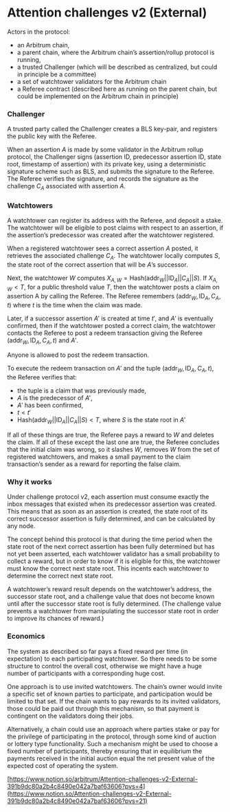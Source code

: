 # Attention challenges v2 (External)

Actors in the protocol:

- an Arbitrum chain,
- a parent chain, where the Arbitrum chain’s assertion/rollup protocol is running,
- a trusted Challenger (which will be described as centralized, but could in principle be a committee)
- a set of watchtower validators for the Arbitrum chain
- a Referee contract (described here as running on the parent chain, but could be implemented on the Arbitrum chain in principle)

### Challenger

A trusted party called the Challenger creates a BLS key-pair, and registers the public key with the Referee.

When an assertion $A$ is made by some validator in the Arbitrum rollup protocol, the Challenger signs (assertion ID, predecessor assertion ID, state root, timestamp of assertion) with its private key, using a deterministic signature scheme such as BLS, and submits the signature to the Referee. The Referee verifies the signature, and records the signature as the challenge $C_A$ associated with assertion $A$.

### Watchtowers

A watchtower can register its address with the Referee, and deposit a stake. The watchtower will be eligible to post claims with respect to an assertion, if the assertion’s predecessor was created after the watchtower registered.

When a registered watchtower sees a correct assertion $A$ posted, it retrieves the associated challenge $C_A$. The watchtower locally computes $S$, the state root of the correct assertion that will be $A$’s successor.

Next, the watchtower $W$ computes $X_{A,W} = \mathrm{Hash}(\mathrm{addr}_W || \mathrm{ID}_A||C_A||S)$.  If $X_{A,W} < T$, for a public threshold value $T$, then the watchtower posts a claim on assertion A by calling the Referee. The Referee remembers $(\mathrm{addr}_W, \mathrm{ID}_A, C_A, t)$ where $t$ is the time when the claim was made.

Later, if a successor assertion $A'$ is created at time $t'$, and $A'$ is eventually confirmed, then if the watchtower posted a correct claim, the watchtower contacts the Referee to post a redeem transaction giving the Referee $(\mathrm{addr}_W, \mathrm{ID}_A, C_A, t)$ and $A'$.  

Anyone is allowed to post the redeem transaction.

To execute the redeem transaction on $A'$ and the tuple $(\mathrm{addr}_W, \mathrm{ID}_A, C_A, t)$, the Referee verifies that:

- the tuple is a claim that was previously made,
- $A$ is the predecessor of $A'$,
- $A'$ has been confirmed,
- $t < t'$
- $\mathrm{Hash}(\mathrm{addr}_W || \mathrm{ID}_A||C_A||S) < T$, where $S$ is the state root in $A'$

If all of these things are true, the Referee pays a reward to $W$ and deletes the claim. If all of these except the last one are true, the Referee concludes that the initial claim was wrong, so it slashes $W$, removes $W$ from the set of registered watchtowers, and makes a small payment to the claim transaction’s sender as a reward for reporting the false claim. 

### Why it works

Under challenge protocol v2, each assertion must consume exactly the inbox messages that existed when its predecessor assertion was created. This means that as soon as an assertion is created, the state root of its correct successor assertion is fully determined, and can be calculated by any node.

The concept behind this protocol is that during the time period when the state root of the next correct assertion has been fully determined but has not yet been asserted, each watchtower validator has a small probability to collect a reward, but in order to know if it is eligible for this, the watchtower must know the correct next state root. This incents each watchtower to determine the correct next state root.

A watchtower’s reward result depends on the watchtower’s address, the successor state root, and a challenge value that does not become known until after the successor state root is fully determined. (The challenge value prevents a watchtower from manipulating the successor state root in order to improve its chances of reward.)

### Economics

The system as described so far pays a fixed reward per time (in expectation) to each participating watchtower. So there needs to be some structure to control the overall cost, otherwise we might have a huge number of participants with a corresponding huge cost.

One approach is to use invited watchtowers.  The chain’s owner would invite a specific set of known parties to participate, and participation would be limited to that set. If the chain wants to pay rewards to its invited validators, those could be paid out through this mechanism, so that payment is contingent on the validators doing their jobs.

Alternatively, a chain could use an approach where parties stake or pay for the privilege of participating in the protocol, through some kind of auction or lottery type functionality. Such a mechanism might be used to choose a fixed number of participants, thereby ensuring that in equilibrium the payments received in the initial auction equal the net present value of the expected cost of operating the system.

[https://www.notion.so/arbitrum/Attention-challenges-v2-External-391b9dc80a2b4c8490e042a7baf63606?pvs=4](https://www.notion.so/Attention-challenges-v2-External-391b9dc80a2b4c8490e042a7baf63606?pvs=21)